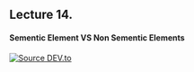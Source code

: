 ## Lecture 14.

#### Sementic Element VS Non Sementic Elements

[![Source DEV.to](https://res.cloudinary.com/practicaldev/image/fetch/s--7rtr6qdB--/c_limit%2Cf_auto%2Cfl_progressive%2Cq_auto%2Cw_880/https://dev-to-uploads.s3.amazonaws.com/uploads/articles/n8f7yj3bjy7rcu03hfsa.png "Non Sementic HTML vs Sementic HTML pic by Dev.to himanshu gupta")](https://dev.to/himanshudevgupta/html-semantic-tag-vs-non-semantic-2fj3#:~:text=Non-semantic%20HTML%20refers%20to%20the%20use%20of%20HTML,about%20the%20meaning%20or%20purpose%20of%20that%20content.)

